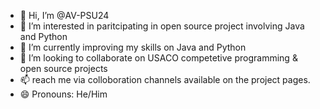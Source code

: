 - 👋 Hi, I’m @AV-PSU24
- 👀 I’m interested in paritcipating in open source project involving Java and Python
- 🌱 I’m currently improving my skills on Java and Python
- 💞️ I’m looking to collaborate on USACO competetive programming &  open source projects
- 📫 reach me via colloboration channels available on the project pages.
- 😄 Pronouns: He/Him

<!---
AV-PSU24/AV-PSU24 is a ✨ special ✨ repository because its `README.md` (this file) appears on your GitHub profile.
You can click the Preview link to take a look at your changes.
--->
